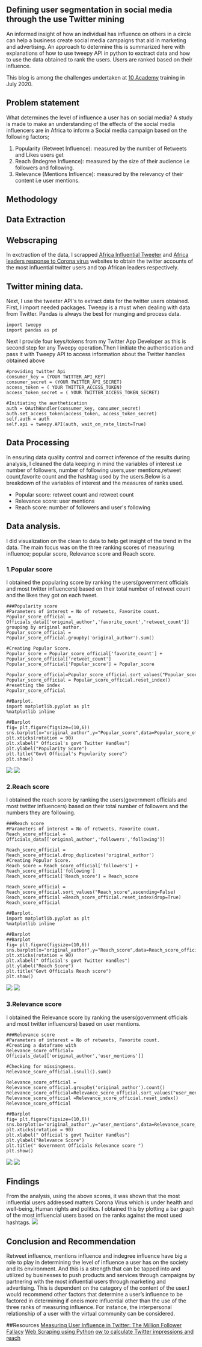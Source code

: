 ## Defining user segmentation in social media through the use Twitter mining

An informed insight of how an individual has influence on others in a circle can help a business create social media campaigns that aid in marketing and advertising. An approach to determine this is summarized here with explanations of how to use tweepy API in python to exctract data and how to use the data obtained
to rank the users. Users are ranked based on their influence.

This blog is among the challenges undertaken at [10 Academy](https://www.10academy.org/) training in July 2020.

## Problem statement
What determines the level of influence a user has on social media?
A study is made to make an understanding of the effects of the social media influencers are in Africa to inform a Social media campaign based on the following factors;

1. Popularity (Retweet Influence): measured by the number of Retweets and Likes users get
2. Reach (Indegree Influence): measured by the size of their audience i.e followers and following.
3. Relevance (Mentions Influence): measured by the relevancy of their content i.e user mentions.

## Methodology
## Data Extraction
## Webscraping
In exctraction of the data, I scrapped [Africa Influential Tweeter](https://africafreak.com/100-most-influential-twitter-users-in-africa)
and [Africa	leaders response to Corona virus](https://www.atlanticcouncil.org/blogs/africasource/african-leaders-respond-to-coronavirus-ontwitter/#east-africa) websites  to obtain the twitter accounts of the most influential twitter users and top African leaders respectively.
## Twitter mining data.
Next, I use the tweeter API's to extract data for the twitter users obtained.
First, I import needed packages. Tweepy is a must when dealing with data from Twitter. Pandas is always the  best  for munging and process data.
```
import tweepy
import pandas as pd
```
Next I provide four keys/tokens from  my Twitter App Developer as this is  second step for any Tweepy operation.Then I initiate the authentication and pass it with 
Tweepy API to access information about the Twitter handles obtained above
```
#providing twitter Api
consumer_key = (YOUR TWITTER_API_KEY)
consumer_secret = (YOUR TWITTER_API_SECRET)
access_token = ( YOUR TWITTER_ACCESS_TOKEN)
access_token_secret = ( YOUR TWITTER_ACCESS_TOKEN_SECRET)

#Initiating the aunthetication
auth = OAuthHandler(consumer_key, consumer_secret)
auth.set_access_token(access_token, access_token_secret)
self.auth = auth
self.api = tweepy.API(auth, wait_on_rate_limit=True)
```
## Data Processing
In ensuring data quality control  and correct inference of the results during analysis, I cleaned the data keeping in mind  the variables of interest i.e number of followers, number of following users,user mentions,retweet count,favorite count and the hashtag used by the users.Below is a breakdown of the variables of interest and the measures of ranks used.
* Popular score: retweet count and retweet count
* Relevance score: user mentions
* Reach score: number of followers and user's following

## Data analysis.
I did visualization on the clean to data to help get insight of the trend in the data. The main focus was on the three ranking scores of measuring influence; popular score, Relevance score and Reach score.
### 1.Popular score
I obtained the popularing score by ranking the users(government officials and most twitter influencers) based on their total number of retweet count and the likes they got on each tweet.
```
###Popularity score
#Parameters of interest = No of retweets, Favorite count.
Popular_score_official = Officials_data[['original_author','favorite_count','retweet_count']]
grouping by original author.
Popular_score_official = Popular_score_official.groupby('original_author').sum()

#Creating Popular Score.
Popular_score = Popular_score_official['favorite_count'] + Popular_score_official['retweet_count']
Popular_score_official['Popular_score'] = Popular_score

Popular_score_official=Popular_score_official.sort_values("Popular_score",ascending=False)
Popular_score_official = Popular_score_official.reset_index()  #resetting the index
Popular_score_official

##Barplot.
import matplotlib.pyplot as plt
%matplotlib inline

##Barplot
fig= plt.figure(figsize=(10,6))
sns.barplot(x="original_author",y="Popular_score",data=Popular_score_official)
plt.xticks(rotation = 90)
plt.xlabel(" Official's govt Twitter Handles")
plt.ylabel("Popularity Score")
plt.title("Govt Official's Popularity score")
plt.show()
```
![](Govt_poularityscore.png) ![](Influencer_popularity%20score.png)

### 2.Reach score
I obtained the reach score by ranking the users(government officials and most twitter influencers) based on their total number of followers and the numbers they are following.
```
###Reach score
#Parameters of interest = No of retweets, Favorite count.
Reach_score_official = Officials_data[['original_author','followers','following']]

Reach_score_official = Reach_score_official.drop_duplicates('original_author')
#Creating Popular Score.
Reach_score = Reach_score_official['followers'] + Reach_score_official['following']
Reach_score_official['Reach_score'] = Reach_score

Reach_score_official = Reach_score_official.sort_values("Reach_score",ascending=False)
Reach_score_official =Reach_score_official.reset_index(drop=True)
Reach_score_official

##Barplot.
import matplotlib.pyplot as plt
%matplotlib inline

##Barplot
##Barplot
fig= plt.figure(figsize=(10,6))
sns.barplot(x="original_author",y="Reach_score",data=Reach_score_official)
plt.xticks(rotation = 90)
plt.xlabel(" Official's govt Twitter Handles")
plt.ylabel("Reach Score")
plt.title("Govt Officials Reach score")
plt.show()
```
![](Govt_Reach%20score.png) ![](Influencer_Reach%20score.png)
### 3.Relevance score
I obtained the Relevance  score by ranking the users(government officials and most twitter influencers) based on user mentions.
```
###Relevance score
#Parameters of interest = No of retweets, Favorite count.
#Creating a dataframe with 
Relevance_score_official= Officials_data[['original_author','user_mentions']]

#Checking for missingness.
Relevance_score_official.isnull().sum()  

Relevance_score_official = Relevance_score_official.groupby('original_author').count()
Relevance_score_official=Relevance_score_official.sort_values("user_mentions",ascending=False)
Relevance_score_official =Relevance_score_official.reset_index()
Relevance_score_official

##Barplot
fig= plt.figure(figsize=(10,6))
sns.barplot(x="original_author",y="user_mentions",data=Relevance_score_official)
plt.xticks(rotation = 90)
plt.xlabel(" Official's govt Twiiter Handles")
plt.ylabel("Relevance Score")
plt.title(" Government Officials Relevance score ")
plt.show()
```
![](Govt_Relevance%20score.png) ![](Influencer_Relevance%20Score.png)

## Findings
From the analysis, using the above scores, it was shown that the most influential users addressed matters Corona Virus which is under health and well-being, Human rights and politics. I obtained this by plotting a bar graph of the most influencial users based on the ranks against the most used hashtags.
![](Overall%20hashtags..png)


## Conclusion and Recommendation

Retweet influence, mentions influence and indegree influence have big a role to play in determining the
level of influence a user has on the society and its environment. And this is a strength that can be
tapped into and utilized by businesses to push products and services through campaigns by partnering
with the most influential users through marketing and advertising. This is dependent on the category of the content of the user.I would recommend other factors that determine a user’s influence to be factored in determining if oneis more influential other than the use of the three ranks of measuring influence. For instance, the interpersonal relationship of a user with the virtual community can be considered. 

##Resources
[Measuring User Influence in Twitter: The Million Follower Fallacy](http://twitter.mpi-sws.org/icwsm2010_fallacy.pdf)
[Web Scraping using Python](https://www.edureka.co/blog/web-scraping-with-python/)
[ow to calculate Twitter impressions and reach](https://www.tweetbinder.com/blog/twitter-impressions/)
